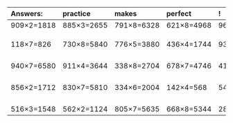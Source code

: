 | Answers: | practice | makes | perfect | ! |
| :--- | :--- | :--- | :--- | :--- |
| 909×2=1818 | 885×3=2655 | 791×8=6328 | 621×8=4968 | 964×3=2892 | 
|   |   |   |   |   | 
|   |   |   |   |   | 
|   |   |   |   |   | 
| 118×7=826 | 730×8=5840 | 776×5=3880 | 436×4=1744 | 934×9=8406 | 
|   |   |   |   |   | 
|   |   |   |   |   | 
|   |   |   |   |   | 
|   |   |   |   |   | 
| 940×7=6580 | 911×4=3644 | 338×8=2704 | 678×7=4746 | 415×6=2490 | 
|   |   |   |   |   | 
|   |   |   |   |   | 
|   |   |   |   |   | 
|   |   |   |   |   | 
| 856×2=1712 | 830×7=5810 | 334×6=2004 | 142×4=568 | 541×3=1623 | 
|   |   |   |   |   | 
|   |   |   |   |   | 
|   |   |   |   |   | 
|   |   |   |   |   | 
| 516×3=1548 | 562×2=1124 | 805×7=5635 | 668×8=5344 | 281×8=2248 | 
